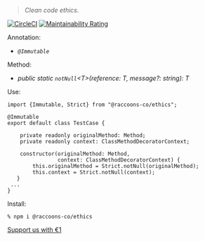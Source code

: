 > *Clean code ethics.*

[![CircleCI](https://dl.circleci.com/status-badge/img/gh/raccoons-co/ethics/tree/master.svg?style=svg)](https://dl.circleci.com/status-badge/redirect/gh/raccoons-co/ethics/tree/master)
[![Maintainability Rating](https://sonarcloud.io/api/project_badges/measure?project=raccoons-co_ethics&metric=sqale_rating)](https://sonarcloud.io/summary/new_code?id=raccoons-co_ethics)

Annotation:

- *`@Immutable`*

Method:

- *public static `notNull`\<T>(reference: T, message?: string): T*
 
Use:
~~~~
import {Immutable, Strict} from "@raccoons-co/ethics";

@Immutable
export default class TestCase {

    private readonly originalMethod: Method;
    private readonly context: ClassMethodDecoratorContext;

    constructor(originalMethod: Method,
                context: ClassMethodDecoratorContext) {
        this.originalMethod = Strict.notNull(originalMethod);
        this.context = Strict.notNull(context);
   }
 ...
}
~~~~

Install:
```shell script
% npm i @raccoons-co/ethics
```

[Support us with €1](https://send.monobank.ua/jar/6KuKuBf8ki)
